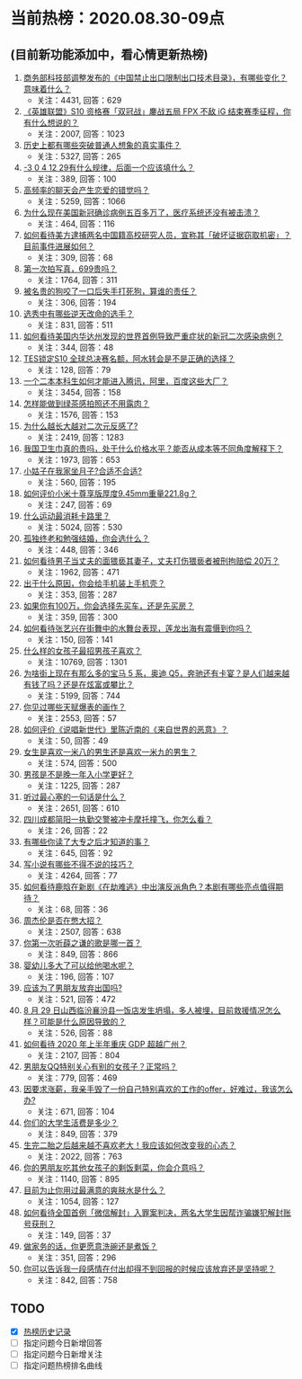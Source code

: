 # 当前热榜：2020.08.30-09点
## (目前新功能添加中，看心情更新热榜)
1. [商务部科技部调整发布的《中国禁止出口限制出口技术目录》，有哪些变化？意味着什么？](https://www.zhihu.com/question/418198403)
    * 关注：4431, 回答：629
2. [《英雄联盟》S10 资格赛「双冠战」鏖战五局 FPX 不敌 iG 结束赛季征程，你有什么想说的？](https://www.zhihu.com/question/418242786)
    * 关注：2007, 回答：1023
3. [历史上都有哪些突破普通人想象的真实事件？](https://www.zhihu.com/question/410653199)
    * 关注：5327, 回答：265
4. [-3 0 4 12 29有什么规律，后面一个应该填什么？](https://www.zhihu.com/question/398851549)
    * 关注：389, 回答：100
5. [高频率的聊天会产生恋爱的错觉吗？](https://www.zhihu.com/question/387129145)
    * 关注：5259, 回答：1066
6. [为什么现在美国新冠确诊病例五百多万了，医疗系统还没有被击溃？](https://www.zhihu.com/question/415813610)
    * 关注：464, 回答：116
7. [如何看待美方逮捕两名中国籍高校研究人员，宣称其「破坏证据窃取机密」？目前事件进展如何？](https://www.zhihu.com/question/418267621)
    * 关注：309, 回答：68
8. [第一次拍写真，699贵吗？](https://www.zhihu.com/question/365428410)
    * 关注：1764, 回答：311
9. [被名贵的狗咬了一口后失手打死狗，算谁的责任？](https://www.zhihu.com/question/412513037)
    * 关注：306, 回答：194
10. [选秀中有哪些逆天改命的选手？](https://www.zhihu.com/question/398961716)
    * 关注：831, 回答：511
11. [如何看待美国内华达州发现的世界首例导致严重症状的新冠二次感染病例？](https://www.zhihu.com/question/418173072)
    * 关注：344, 回答：48
12. [TES锁定S10 全球总决赛名额，阿水转会是不是正确的选择？](https://www.zhihu.com/question/416796860)
    * 关注：128, 回答：79
13. [一个二本本科生如何才能进入腾讯，阿里，百度这些大厂？](https://www.zhihu.com/question/316435529)
    * 关注：3454, 回答：158
14. [怎样能做到绿茶感拍照还不用露肉？](https://www.zhihu.com/question/381812775)
    * 关注：1576, 回答：153
15. [为什么越长大越对二次元反感了?](https://www.zhihu.com/question/408307154)
    * 关注：2419, 回答：1283
16. [我国卫生巾真的贵吗，处于什么价格水平？能否从成本等不同角度解释下？](https://www.zhihu.com/question/418037409)
    * 关注：1973, 回答：653
17. [小姑子在我家坐月子?合适不合适?](https://www.zhihu.com/question/416752142)
    * 关注：560, 回答：195
18. [如何评价小米十尊享版厚度9.45mm重量221.8g？](https://www.zhihu.com/question/417594761)
    * 关注：247, 回答：69
19. [什么运动最消耗卡路里？](https://www.zhihu.com/question/58976440)
    * 关注：5024, 回答：530
20. [孤独终老和勉强结婚，你会选什么？](https://www.zhihu.com/question/416676408)
    * 关注：448, 回答：346
21. [如何看待男子当丈夫的面猥亵其妻子，丈夫打伤猥亵者被刑拘赔偿 20万？](https://www.zhihu.com/question/417817262)
    * 关注：1962, 回答：471
22. [出于什么原因，你会给手机装上手机壳？](https://www.zhihu.com/question/412430774)
    * 关注：353, 回答：287
23. [如果你有100万，你会选择先买车，还是先买房？](https://www.zhihu.com/question/417367872)
    * 关注：359, 回答：300
24. [如何看待张艺兴在街舞中的水舞台表现，莲龙出海有震慑到你吗？](https://www.zhihu.com/question/418348553)
    * 关注：150, 回答：141
25. [什么样的女孩子最招男孩子喜欢？](https://www.zhihu.com/question/356308668)
    * 关注：10769, 回答：1301
26. [为啥街上现在有那么多的宝马 5 系，奥迪 Q5，奔驰还有卡宴？是人们越来越有钱了吗？还是在炫富或攀比？](https://www.zhihu.com/question/40024965)
    * 关注：5199, 回答：744
27. [你见过哪些天赋爆表的画作？](https://www.zhihu.com/question/319668489)
    * 关注：2553, 回答：57
28. [如何评价《说唱新世代》里陈近南的《来自世界的恶意》？](https://www.zhihu.com/question/418325575)
    * 关注：50, 回答：49
29. [女生是喜欢一米八的男生还是喜欢一米九的男生？](https://www.zhihu.com/question/416813924)
    * 关注：574, 回答：500
30. [男孩是不是晚一年入小学更好？](https://www.zhihu.com/question/405100826)
    * 关注：1225, 回答：287
31. [听过最心塞的一句话是什么？](https://www.zhihu.com/question/408693467)
    * 关注：2651, 回答：610
32. [四川成都简阳一执勤交警被冲卡摩托撞飞，你怎么看？](https://www.zhihu.com/question/417649620)
    * 关注：26, 回答：22
33. [有哪些你读了大专之后才知道的事？](https://www.zhihu.com/question/323172458)
    * 关注：645, 回答：92
34. [写小说有哪些不得不说的技巧？](https://www.zhihu.com/question/35188574)
    * 关注：4264, 回答：77
35. [如何看待鹿晗在新剧《在劫难逃》中出演反派角色？本剧有哪些亮点值得期待？](https://www.zhihu.com/question/418347379)
    * 关注：68, 回答：36
36. [周杰伦是否在憋大招？](https://www.zhihu.com/question/390606269)
    * 关注：2507, 回答：638
37. [你第一次听薛之谦的歌是哪一首？](https://www.zhihu.com/question/410820804)
    * 关注：849, 回答：866
38. [婴幼儿多大了可以给他喝水呢？](https://www.zhihu.com/question/360765782)
    * 关注：196, 回答：107
39. [应该为了男朋友放弃出国吗?](https://www.zhihu.com/question/412821648)
    * 关注：521, 回答：472
40. [8 月 29 日山西临汾襄汾县一饭店发生坍塌，多人被埋，目前救援情况怎么样？可能是什么原因导致的？](https://www.zhihu.com/question/418234807)
    * 关注：526, 回答：88
41. [如何看待 2020 年上半年重庆 GDP 超越广州？](https://www.zhihu.com/question/410225708)
    * 关注：2107, 回答：804
42. [男朋友QQ特别关心有别的女孩子？正常吗？](https://www.zhihu.com/question/414285398)
    * 关注：779, 回答：469
43. [因要求涨薪，我亲手毁了一份自己特别喜欢的工作的offer，好难过，我该怎么办?](https://www.zhihu.com/question/417720459)
    * 关注：671, 回答：104
44. [你们的大学生活费是多少？](https://www.zhihu.com/question/388615639)
    * 关注：849, 回答：379
45. [生完二胎之后越来越不喜欢老大！我应该如何改变我的心态？](https://www.zhihu.com/question/381414425)
    * 关注：2022, 回答：763
46. [你的男朋友吃其他女孩子的剩饭剩菜，你会介意吗？](https://www.zhihu.com/question/410753982)
    * 关注：1140, 回答：895
47. [目前为止你用过最满意的爽肤水是什么？](https://www.zhihu.com/question/398986367)
    * 关注：1054, 回答：127
48. [如何看待全国首例「微信解封」入罪案判决，两名大学生因帮诈骗嫌犯解封账号获刑？](https://www.zhihu.com/question/418077041)
    * 关注：149, 回答：37
49. [做家务的话，你更愿意洗碗还是煮饭？](https://www.zhihu.com/question/414503786)
    * 关注：351, 回答：296
50. [你可以告诉我一段感情在付出却得不到回报的时候应该放弃还是坚持呢？](https://www.zhihu.com/question/412556956)
    * 关注：842, 回答：758
## TODO
* [x] [热榜历史记录](hot_history/AllHot.md)
* [ ] 指定问题今日新增回答
* [ ] 指定问题今日新增关注
* [ ] 指定问题热榜排名曲线
